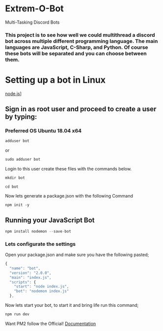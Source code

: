# Extrem-O-Bot
Multi-Tasking Discord Bots

### This project is to see how well we could multithread a discord bot across multiple different programming language. The main languages are JavaScript, C-Sharp, and Python. Of course these bots will be separated and you can choose between them.

# Setting up a bot in Linux

[node.js](https://nodejs.org/en/)]

## Sign in as root user and proceed to create a user by typing:
### Preferred OS Ubuntu 18.04 x64

```groovy
adduser bot
```
or
```groovy
sudo adduser bot
```

Login to this user create these files with the commands below.

```groovy
mkdir bot
```
```
cd bot
```
Now lets generate a package.json with the following Command

```
npm init -y
```
## Running your JavaScript Bot

```Java
npm install nodemon --save-bot
```
### Lets configurate the settings

Open your package.json and make sure you have the following pasted;

```JavaScript
{
  "name": "bot",
  "version": "2.0.0",
  "main": "index.js",
  "scripts": {
    "start": "node index.js",
    "bot": "nodemon index.js"
  },
```

Now lets start your bot, to start it and bring life run this command;

```groovy
npm run dev
```


Want PM2 follow the Official! [Documentation](https://pm2.keymetrics.io/docs/usage/quick-start/)
